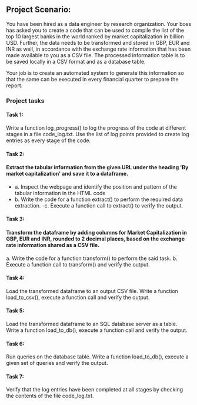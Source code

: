## Project Scenario:
You have been hired as a data engineer by research organization. Your boss has asked you to create a code that can be used to compile the list of the top 10 largest banks in the world ranked by market capitalization in billion USD. Further, the data needs to be transformed and stored in GBP, EUR and INR as well, in accordance with the exchange rate information that has been made available to you as a CSV file. The processed information table is to be saved locally in a CSV format and as a database table.

Your job is to create an automated system to generate this information so that the same can be executed in every financial quarter to prepare the report.

### Project tasks
#### Task 1:
Write a function log_progress() to log the progress of the code at different stages in a file code_log.txt. Use the list of log points provided to create log entries as every stage of the code.

#### Task 2:
#### Extract the tabular information from the given URL under the heading 'By market capitalization' and save it to a dataframe.
- a. Inspect the webpage and identify the position and pattern of the tabular information in the HTML code
- b. Write the code for a function extract() to perform the required data extraction.
 -c. Execute a function call to extract() to verify the output.

#### Task 3:
#### Transform the dataframe by adding columns for Market Capitalization in GBP, EUR and INR, rounded to 2 decimal places, based on the exchange rate information shared as a CSV file.
a. Write the code for a function transform() to perform the said task.
b. Execute a function call to transform() and verify the output.

#### Task 4:
Load the transformed dataframe to an output CSV file. Write a function load_to_csv(), execute a function call and verify the output.

#### Task 5:
Load the transformed dataframe to an SQL database server as a table. Write a function load_to_db(), execute a function call and verify the output.

#### Task 6:
Run queries on the database table. Write a function load_to_db(), execute a given set of queries and verify the output.

#### Task 7:
Verify that the log entries have been completed at all stages by checking the contents of the file code_log.txt.
